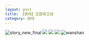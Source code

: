 ```yaml
---
layout: post
title: 【游戏】王国保卫战
category: 游戏
---
```

![story_new_final](http://rjbwi03xh.hd-bkt.clouddn.com/img/story_new_final_0322.png)
![](http://rjbwi03xh.hd-bkt.clouddn.com/img/kingdomrush-0317-2.JPG)
![](http://rjbwi03xh.hd-bkt.clouddn.com/img/kingdomrush-0317-1.PNG)
![](http://rjbwi03xh.hd-bkt.clouddn.com/img/kingdomrush-0317-3.png)
![wanshan](http://rjbwi03xh.hd-bkt.clouddn.com/img/wanshan.png)

  




